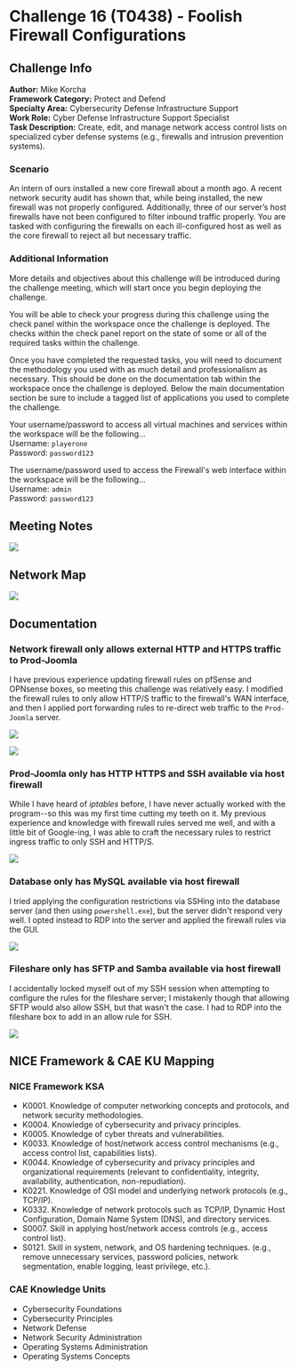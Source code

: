 # Challenge 16 (T0438) - Foolish Firewall Configurations

## Challenge Info
**Author:** Mike Korcha<br>
**Framework Category:** Protect and Defend<br>
**Specialty Area:** Cybersecurity Defense Infrastructure Support<br>
**Work Role:** Cyber Defense Infrastructure Support Specialist<br>
**Task Description:** Create, edit, and manage network access control lists on specialized cyber defense systems (e.g., firewalls and intrusion prevention systems).

### Scenario
An intern of ours installed a new core firewall about a month ago. A recent network security audit has shown that, while being installed, the new firewall was not properly configured. Additionally, three of our server’s host firewalls have not been configured to filter inbound traffic properly. You are tasked with configuring the firewalls on each ill-configured host as well as the core firewall to reject all but necessary traffic.

### Additional Information
More details and objectives about this challenge will be introduced during the challenge meeting, which will start once you begin deploying the challenge.

You will be able to check your progress during this challenge using the check panel within the workspace once the challenge is deployed. The checks within the check panel report on the state of some or all of the required tasks within the challenge.

Once you have completed the requested tasks, you will need to document the methodology you used with as much detail and professionalism as necessary. This should be done on the documentation tab within the workspace once the challenge is deployed. Below the main documentation section be sure to include a tagged list of applications you used to complete the challenge.

Your username/password to access all virtual machines and services within the workspace will be the following...<br>
Username: `playerone`<br>
Password: `password123`

The username/password used to access the Firewall's web interface within the workspace will be the following...<br>
Username: `admin`<br>
Password: `password123`

## Meeting Notes
![](../images/challenge16/meeting-notes.png)

## Network Map
![](../images/challenge16/network-map.jpg)

## Documentation
### Network firewall only allows external HTTP and HTTPS traffic to Prod-Joomla
I have previous experience updating firewall rules on pfSense and OPNsense boxes, so meeting this challenge was relatively easy. I modified the firewall rules to only allow HTTP/S traffic to the firewall's WAN interface, and then I applied port forwarding rules to re-direct web traffic to the `Prod-Joomla` server. 

![](../images/challenge16/firewall-rules.png)

![](../images/challenge16/nat-rules.png)

### Prod-Joomla only has HTTP HTTPS and SSH available via host firewall
While I have heard of *iptables* before, I have never actually worked with the program--so this was my first time cutting my teeth on it. My previous experience and knowledge with firewall rules served me well, and with a little bit of Google-ing, I was able to craft the necessary rules to restrict ingress traffic to only SSH and HTTP/S.

![](../images/challenge16/iptables.png)

### Database only has MySQL available via host firewall
I tried applying the configuration restrictions via SSHing into the database server (and then using `powershell.exe`), but the server didn't respond very well. I opted instead to RDP into the server and applied the firewall rules via the GUI.

![](../images/challenge16/allow-mysql.png)

### Fileshare only has SFTP and Samba available via host firewall
I accidentally locked myself out of my SSH session when attempting to configure the rules for the fileshare server; I mistakenly though that allowing SFTP would also allow SSH, but that wasn't the case. I had to RDP into the fileshare box to add in an allow rule for SSH.

![](../images/challenge16/iptables2.png)

## NICE Framework & CAE KU Mapping

### NICE Framework KSA
- K0001. Knowledge of computer networking concepts and protocols, and network security methodologies.
- K0004. Knowledge of cybersecurity and privacy principles.
- K0005. Knowledge of cyber threats and vulnerabilities.
- K0033. Knowledge of host/network access control mechanisms (e.g., access control list, capabilities lists).
- K0044. Knowledge of cybersecurity and privacy principles and organizational requirements (relevant to confidentiality, integrity, availability, authentication, non-repudiation).
- K0221. Knowledge of OSI model and underlying network protocols (e.g., TCP/IP).
- K0332. Knowledge of network protocols such as TCP/IP, Dynamic Host Configuration, Domain Name System (DNS), and directory services.
- S0007. Skill in applying host/network access controls (e.g., access control list).
- S0121. Skill in system, network, and OS hardening techniques. (e.g., remove unnecessary services, password policies, network segmentation, enable logging, least privilege, etc.).

### CAE Knowledge Units
- Cybersecurity Foundations
- Cybersecurity Principles
- Network Defense
- Network Security Administration
- Operating Systems Administration
- Operating Systems Concepts
